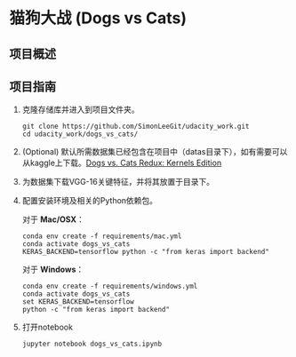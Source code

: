 # 猫狗大战 (Dogs vs Cats)

## 项目概述

## 项目指南

1. 克隆存储库并进入到项目文件夹。

   ```
   git clone https://github.com/SimonLeeGit/udacity_work.git
   cd udacity_work/dogs_vs_cats/
   ```

2. (Optional) 默认所需数据集已经包含在项目中（datas目录下），如有需要可以从kaggle上下载。[Dogs vs. Cats Redux: Kernels Edition](https://www.kaggle.com/c/dogs-vs-cats-redux-kernels-edition/data)

3. 为数据集下载VGG-16关键特征，并将其放置于目录下。

4. 配置安装环境及相关的Python依赖包。

   对于 __Mac/OSX__：

   ```
   conda env create -f requirements/mac.yml
   conda activate dogs_vs_cats
   KERAS_BACKEND=tensorflow python -c "from keras import backend"
   ```

   对于 __Windows__：

   ```
   conda env create -f requirements/windows.yml
   conda activate dogs_vs_cats
   set KERAS_BACKEND=tensorflow
   python -c "from keras import backend"
   ```

5. 打开notebook

   ```
   jupyter notebook dogs_vs_cats.ipynb
   ```
